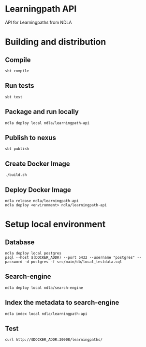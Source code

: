 # Learningpath API 
API for Learningpaths from NDLA

# Building and distribution

## Compile
    sbt compile

## Run tests
    sbt test

## Package and run locally
    ndla deploy local ndla/learningpath-api

## Publish to nexus
    sbt publish

## Create Docker Image
    ./build.sh

## Deploy Docker Image
    ndla release ndla/learningpath-api
    ndla deploy <environment> ndla/learningpath-api
    
# Setup local environment
## Database
    ndla deploy local postgres
    psql --host $(DOCKER_ADDR) --port 5432 --username "postgres" --password -d postgres -f src/main/db/local_testdata.sql
    
## Search-engine
    ndla deploy local ndla/search-engine
    
## Index the metadata to search-engine
    ndla index local ndla/learningpath-api
    
## Test
    curl http://$DOCKER_ADDR:30008/learningpaths/
    

